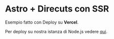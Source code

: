# Astro + Direcuts con SSR

Esempio fatto con Deploy su **Vercel**.

Per deploy su nostra istanza di Node.js vedere [qui](https://docs.astro.build/en/guides/integrations-guide/node/).
